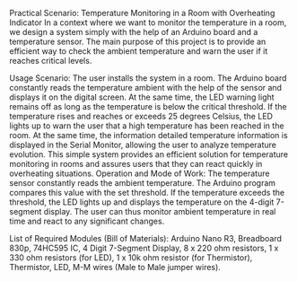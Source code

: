 Practical Scenario: 
Temperature Monitoring in a Room with Overheating Indicator
In a context where we want to monitor the temperature in a room, we design a system
simply with the help of an Arduino board and a temperature sensor. The main purpose of this
project is to provide an efficient way to check the ambient temperature and warn
the user if it reaches critical levels.

Usage Scenario:
The user installs the system in a room. The Arduino board constantly reads the temperature
ambient with the help of the sensor and displays it on the digital screen. At the same time, the LED
warning light remains off as long as the temperature is below the critical threshold.
If the temperature rises and reaches or exceeds 25 degrees Celsius, the LED lights up
to warn the user that a high temperature has been reached in the room. At the same time, the information
detailed temperature information is displayed in the Serial Monitor, allowing the user to analyze
temperature evolution.
This simple system provides an efficient solution for temperature monitoring in rooms and
assures users that they can react quickly in overheating situations.
Operation and Mode of Work:
The temperature sensor constantly reads the ambient temperature. The Arduino program compares
this value with the set threshold. If the temperature exceeds the threshold, the LED lights up and
displays the temperature on the 4-digit 7-segment display. The user can thus monitor
ambient temperature in real time and react to any significant changes.

List of Required Modules (Bill of Materials):
Arduino Nano R3,
Breadboard 830p,
74HC595 IC,
4 Digit 7-Segment Display,
8 x 220 ohm resistors,
1 x 330 ohm resistors (for LED),
1 x 10k ohm resistor (for Thermistor),
Thermistor,
LED,
M-M wires (Male to Male jumper wires).
